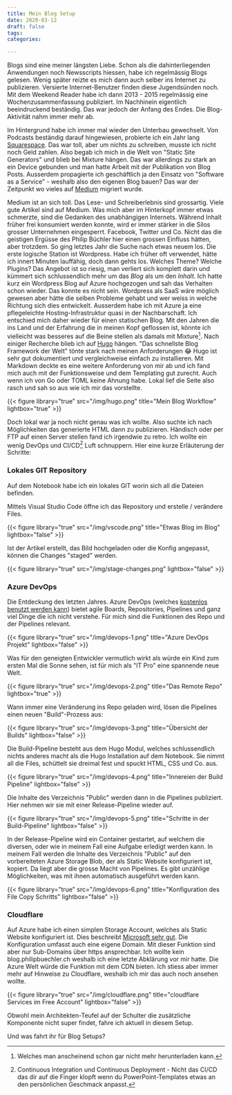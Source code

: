 ```yaml
---
title: Mein Blog Setup
date: 2020-03-12
draft: false
tags: 
categories:

---
```


Blogs sind eine meiner längsten Liebe. Schon als die dahinterliegenden Anwendungen noch Newsscripts hiessen, habe ich regelmässig Blogs gelesen. Wenig später reizte es mich dann auch selber ins Internet zu publizieren. Versierte Internet-Benutzer finden diese Jugendsünden noch.
Mit dem Weekend Reader habe ich dann 2013 - 2015 regelmässig eine Wochenzusammenfassung publiziert. Im Nachhinein eigentlich beeindruckend beständig. Das war jedoch der Anfang des Endes. Die Blog-Aktivität nahm immer mehr ab.

Im Hintergrund habe ich immer mal wieder den Unterbau gewechselt. Von Podcasts beständig darauf hingewiesen, probierte ich ein Jahr lang [Squarespace](https://www.squarespace.com/). Das war toll, aber um nichts zu schreiben, musste ich nicht noch Geld zahlen. Also begab ich mich in die Welt von "Static Site Generators" und blieb bei Mixture hängen. Das war allerdings zu stark an ein Device gebunden und man hatte Arbeit mit der Publikation von Blog Posts. Ausserdem propagierte ich geschäftlich ja den Einsatz von "Software as a Service" - weshalb also den eigenen Blog bauen? Das war der Zeitpunkt wo vieles auf [Medium](https://medium.com/) migriert wurde.

Medium ist an sich toll. Das Lese- und Schreiberlebnis sind grossartig. Viele gute Artikel sind auf Medium. Was mich aber im Hinterkopf immer etwas schmerzte, sind die Gedanken des unabhängigen Internets. Während Inhalt früher frei konsumiert werden konnte, wird er immer stärker in die Silos grosser Unternehmen eingesperrt. Facebook, Twitter und Co. Nicht das die geistigen Ergüsse des Philip Büchler hier einen grossen Einfluss hätten, aber trotzdem. So ging letztes Jahr die Suche nach etwas neuem los. Die erste logische Station ist Wordpress. Habe ich früher oft verwendet, hätte ich innert Minuten lauffähig, doch dann gehts los. Welches Theme? Welche Plugins? Das Angebot ist so riesig, man verliert sich komplett darin und kümmert sich schlussendlich mehr um das *Blog* als um den *Inhalt*. Ich hatte kurz ein Wordpress Blog auf Azure hochgezogen und sah das Verhalten schon wieder. Das konnte es nicht sein. Wordpress als SaaS wäre möglich gewesen aber hätte die selben Probleme gehabt und wer weiss in welche Richtung sich dies entwickelt. Ausserdem habe ich mit Azure ja eine pflegeleichte Hosting-Infrastruktur quasi in der Nachbarschaft. Ich entschied mich daher wieder für einen statischen Blog. Mit den Jahren die ins Land und der Erfahrung die in meinen Kopf geflossen ist, könnte ich vielleicht was besseres auf die Beine stellen als damals mit Mixture[^mixture]. Nach einiger Recherche blieb ich auf [Hugo](https://gohugo.io/) hängen. "Das schnellste Blog Framework der Welt" tönte stark nach meinen Anforderungen 😂
Hugo ist sehr gut dokumentiert und vergleichweise einfach zu installieren. Mit Markdown deckte es eine weitere Anforderung von mir ab und ich fand mich auch mit der Funktionsweise und dem Templating gut zurecht. Auch wenn ich von Go oder TOML keine Ahnung habe. Lokal lief die Seite also rasch und sah so aus wie ich mir das vorstellte.

{{< figure library="true" src="/img/hugo.png" title="Mein Blog Workflow" lightbox="true" >}}

Doch lokal war ja noch nicht genau was ich wollte. Also suchte ich nach Möglichkeiten das generierte HTML dann zu publizieren. Händisch oder per FTP auf einen Server stellen fand ich irgendwie zu retro. Ich wollte ein wenig DevOps und CI/CD[^cicd] Luft schnuppern. Hier eine kurze Erläuterung der Schritte:

### Lokales GIT Repository

Auf dem Notebook habe ich ein lokales GIT worin sich all die Dateien befinden.

Mittels Visual Studio Code öffne ich das Repository und erstelle / verändere Files.

{{< figure library="true" src="/img/vscode.png" title="Etwas Blog im Blog" lightbox="false" >}}

Ist der Artikel erstellt, das Bild hochgeladen oder die Konfig angepasst, können die Changes "staged" werden.

{{< figure library="true" src="/img/stage-changes.png" lightbox="false" >}}

### Azure DevOps

Die Entdeckung des letzten Jahres. Azure DevOps (welches [kostenlos benutzt werden kann](https://azure.microsoft.com/de-de/services/devops/)) bietet agile Boards, Repositories, Pipelines und ganz viel Dinge die ich nicht verstehe. Für mich sind die Funktionen des Repo und der Pipelines relevant.

{{< figure library="true" src="/img/devops-1.png" title="Azure DevOps Projekt" lightbox="false" >}}

Was für den geneigten Entwickler vermutlich wirkt als würde ein Kind zum ersten Mal die Sonne sehen, ist für mich als "IT Pro" eine spannende neue Welt.

{{< figure library="true" src="/img/devops-2.png" title="Das Remote Repo" lightbox="true" >}}

Wann immer eine Veränderung ins Repo geladen wird, lösen die Pipelines einen neuen "Build"-Prozess aus:

{{< figure library="true" src="/img/devops-3.png" title="Übersicht der Builds" lightbox="false" >}}

Die Build-Pipeline besteht aus dem Hugo Modul, welches schlussendlich nichts anderes macht als die Hugo Installation auf dem Notebook. Sie nimmt all die Files, schüttelt sie dreimal fest und spuckt HTML, CSS und Co. aus.

{{< figure library="true" src="/img/devops-4.png" title="Innereien der Build Pipeline" lightbox="false" >}}

Die Inhalte des Verzeichnis "Public" werden dann in die Pipelines publiziert. Hier nehmen wir sie mit einer Release-Pipeline wieder auf.

{{< figure library="true" src="/img/devops-5.png" title="Schritte in der Build-Pipeline" lightbox="false" >}}

In der Release-Pipeline wird ein Container gestartet, auf welchem die diversen, oder wie in meinem Fall eine Aufgabe erledigt werden kann. In meinem Fall werden die Inhalte des Verzeichnis "Public" auf den vorbereiteten Azure Storage Blob, der als Static Website konfiguriert ist, kopiert. Da liegt aber die grosse Macht von Pipelines. Es gibt unzählige Möglichkeiten, was mit ihnen automatisch ausgeführt werden kann.

{{< figure library="true" src="/img/devops-6.png" title="Konfiguration des File Copy Schritts" lightbox="false" >}}

### Cloudflare

Auf Azure habe ich einen simplen Storage Account, welches als Static Website konfiguriert ist. Dies beschreibt [Microsoft sehr gut](https://docs.microsoft.com/en-us/azure/storage/blobs/storage-blob-static-website). Die Konfiguration umfasst auch eine eigene Domain. Mit dieser Funktion sind aber nur Sub-Domains über https ansprechbar. Ich wollte kein blog.philipbuechler.ch weshalb ich eine letzte Abklärung vor mir hatte. Die Azure Welt würde die Funktion mit dem CDN bieten. Ich stiess aber immer mehr auf Hinweise zu Cloudflare, weshalb ich mir das auch noch ansehen wollte.

{{< figure library="true" src="/img/cloudflare.png" title="cloudflare Services im Free Account" lightbox="false" >}}

Obwohl mein Architekten-Teufel auf der Schulter die zusätzliche Komponente nicht super findet, fahre ich aktuell in diesem Setup.

Und was fahrt ihr für Blog Setups?

[^mixture]: Welches man anscheinend schon gar nicht mehr herunterladen kann.
[^cicd]: Continuous Integration und Continuous Deployment - Nicht das CI/CD das dir auf die Finger klopft wenn du PowerPoint-Templates etwas an den persönlichen Geschmack anpasst.
